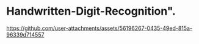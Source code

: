 # Handwritten-Digit-Recognition".



https://github.com/user-attachments/assets/56196267-0435-49ed-815a-96339d714557


